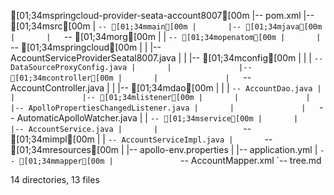 [01;34mspringcloud-provider-seata-account8007[00m
|-- pom.xml
|-- [01;34msrc[00m
|   `-- [01;34mmain[00m
|       |-- [01;34mjava[00m
|       |   `-- [01;34morg[00m
|       |       `-- [01;34mopenatom[00m
|       |           `-- [01;34mspringcloud[00m
|       |               |-- AccountServiceProviderSeatal8007.java
|       |               |-- [01;34mconfig[00m
|       |               |   `-- DataSourceProxyConfig.java
|       |               |-- [01;34mcontroller[00m
|       |               |   `-- AccountController.java
|       |               |-- [01;34mdao[00m
|       |               |   `-- AccountDao.java
|       |               |-- [01;34mlistener[00m
|       |               |   |-- ApolloPropertiesChangedListener.java
|       |               |   `-- AutomaticApolloWatcher.java
|       |               `-- [01;34mservice[00m
|       |                   |-- AccountService.java
|       |                   `-- [01;34mimpl[00m
|       |                       `-- AccountServiceImpl.java
|       `-- [01;34mresources[00m
|           |-- apollo-env.properties
|           |-- application.yml
|           `-- [01;34mmapper[00m
|               `-- AccountMapper.xml
`-- tree.md

14 directories, 13 files
